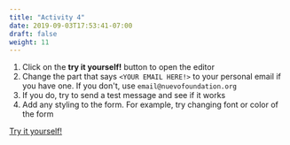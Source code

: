 ```yaml
---
title: "Activity 4"
date: 2019-09-03T17:53:41-07:00
draft: false
weight: 11
---
```


1. Click on the <strong>try it yourself!</strong> button to open the editor
2. Change the part that says <code>&lt;YOUR EMAIL HERE!&gt;</code> to your personal email if you have one. If you don't, use `email@nuevofoundation.org`
3. If you do, try to send a test message and see if it works
4. Add any styling to the form. For example, try changing font or color of the form

<a class="my-2 mx-4 btn btn-info" href="https://codepen.io/Sunny-Dee/pen/KEyGZo" target="_blank">Try it yourself!</a>

